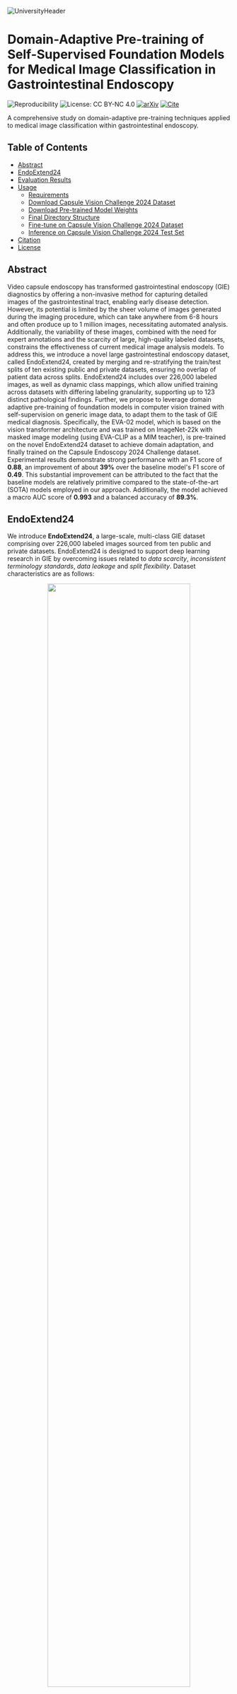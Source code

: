 ![UniversityHeader](https://github.com/mvrcii/capsule_vision_challenge_2024/blob/main/assets/unilogo.png)

# Domain-Adaptive Pre-training of Self-Supervised Foundation Models for Medical Image Classification in Gastrointestinal Endoscopy

![Reproducibility](https://img.shields.io/badge/Reproducible-Yes-brightgreen)
![License: CC BY-NC 4.0](https://img.shields.io/badge/License-CC%20BY--NC%204.0-lightgrey.svg)
[![arXiv](https://img.shields.io/badge/arXiv-2410.21302-B31B1B.svg)](https://arxiv.org/abs/2410.21302)
[![Cite](https://img.shields.io/badge/Cite-BibTeX-blue.svg)](#citation)

A comprehensive study on domain-adaptive pre-training techniques applied to medical image classification within gastrointestinal endoscopy.


## Table of Contents
- [Abstract](#abstract)
- [EndoExtend24](#endoextend24)
- [Evaluation Results](#evaluation-results)
- [Usage](#usage)
  - [Requirements](#requirements)
  - [Download Capsule Vision Challenge 2024 Dataset](#download-capsule-vision-challenge-2024-dataset)
  - [Download Pre-trained Model Weights](#download-pre-trained-model-weights)
  - [Final Directory Structure](#final-directory-structure)
  - [Fine-tune on Capsule Vision Challenge 2024 Dataset](#fine-tune-on-capsule-vision-challenge-2024-dataset)
  - [Inference on Capsule Vision Challenge 2024 Test Set](#inference-on-capsule-vision-challenge-2024-test-set)
- [Citation](#citation)
- [License](#license)


## Abstract
Video capsule endoscopy has transformed gastrointestinal endoscopy (GIE) diagnostics by offering a non-invasive method for capturing detailed images of the gastrointestinal tract, enabling early disease detection. However, its potential is limited by the sheer volume of images generated during the imaging procedure, which can take anywhere from 6-8 hours and often produce up to 1 million images, necessitating automated analysis. Additionally, the variability of these images, combined with the need for expert annotations and the scarcity of large, high-quality labeled datasets, constrains the effectiveness of current medical image analysis models. To address this, we introduce a novel large gastrointestinal endoscopy dataset, called EndoExtend24, created by merging and re-stratifying the train/test splits of ten existing public and private datasets, ensuring no overlap of patient data across splits. EndoExtend24 includes over 226,000 labeled images, as well as dynamic class mappings, which allow unified training across datasets with differing labeling granularity, supporting up to 123 distinct pathological findings. Further, we propose to leverage domain adaptive pre-training of foundation models in computer vision trained with self-supervision on generic image data, to adapt them to the task of GIE medical diagnosis. Specifically, the EVA-02 model, which is based on the vision transformer architecture and was trained on ImageNet-22k with masked image modeling (using EVA-CLIP as a MIM teacher), is pre-trained on the novel EndoExtend24 dataset to achieve domain adaptation, and finally trained on the Capsule Endoscopy 2024 Challenge dataset. Experimental results demonstrate strong performance with an F1 score of **0.88**, an improvement of about **39%** over the baseline model's F1 score of **0.49**. This substantial improvement can be attributed to the fact that the baseline models are relatively primitive compared to the state-of-the-art (SOTA) models employed in our approach. Additionally, the model achieved a macro AUC score of **0.993** and a balanced accuracy of **89.3%**.

## EndoExtend24
We introduce **EndoExtend24**, a large-scale,
multi-class GIE dataset comprising over 226,000 labeled images sourced from ten public and private datasets. EndoExtend24 is designed to support deep learning research in GIE by overcoming issues related to _data scarcity_, _inconsistent terminology standards_, _data leakage_ and _split flexibility_. Dataset characteristics are as follows:

<p align="center">
   <img src="assets/endoextend24.png" width="80%">
</p>

For the **Capsule Endoscopy 2024 Challenge**, we leveraged our flexible class mapping feature and created a specific **EndoExtend24** subset for our pre-training. This subset includes approximately 130,000 labeled images across 10 classes. The additional **EndoExtend24** dataset significantly increases the number of samples in the `bleeding`, `ulcer`, and `polyp` classes. Moreover, we added 201 samples to the rare `worms` class, sourced from the ERS dataset.

<p align="center">
   <img src="assets/dataset_class_dist_conf_mat.png" width="80%">
</p>

---

## Pre-trained Model Weights
You can find the weights for both the pre-trained model and the fine-tuned downstream task model below. For an easy
download on a Linux cluster such as Slurm, you can use the `gdown` command as shown below.

| **Type**    | **Dataset**  | **Checkpoint**                                                                                                            | **Command**                               |
|-------------|--------------|---------------------------------------------------------------------------------------------------------------------------|-------------------------------------------|
| Pre-trained | EndoExtend24 | [eva02_base_patch14_224.pt_ee24](https://drive.google.com/file/d/1Ok58RCRvKdq1_VcFn35FQOHyznvq8JFr/view?usp=sharing)      | `gdown 1Ok58RCRvKdq1_VcFn35FQOHyznvq8JFr` |
| Fine-tuned  | CE24         | [eva02_base_patch14_224.ee24_ft_ce24](https://drive.google.com/file/d/123TjuBw-34bKXBu7njzKjbcObNXsnuEY/view?usp=sharing) | `gdown 123TjuBw-34bKXBu7njzKjbcObNXsnuEY` |

---

## Evaluation Results
We present the performance of our final eva02-base model after pre-training and during the downstream task of training on CE24. These results are compared to our best baseline model during pre-training, as well as the baseline results reported by the CE24 team for various architectures. Accuracy (Acc) refers to balanced accuracy, while F1, AUC, and mAP are reported as macro averages.

<div align="center">
<table style="width:100%; border-collapse: collapse;">
  <thead>
    <tr>
      <th></th>
      <th>Model</th>
      <th>Acc</th>
      <th>macro AUC</th>
      <th>macro F1</th>
      <th>macro mAP</th>
    </tr>
  </thead>
  <tbody>
    <tr>
      <td rowspan="2"><strong>Pre-Training</strong></td>
      <td>eva02-base</td>
      <td><strong>0.810</strong></td>
      <td><strong>0.976</strong></td>
      <td><strong>0.786</strong></td>
      <td><strong>0.860</strong></td>
    </tr>
    <tr>
      <td>SEER</td>
      <td>0.743</td>
      <td>0.960</td>
      <td>0.723</td>
      <td>0.755</td>
    </tr>
    <tr>
      <td rowspan="5"><strong>Downstream</strong></td>
      <td>eva02-base <em>(ours)</em></td>
      <td><strong>0.893</strong></td>
      <td><strong>0.993</strong></td>
      <td><strong>0.875</strong></td>
      <td><strong>0.931</strong></td>
    </tr>
    <tr>
      <td>VGG16</td>
      <td>0.568</td>
      <td>0.916</td>
      <td>0.484</td>
      <td>0.525</td>
    </tr>
    <tr>
      <td>SVM</td>
      <td>0.410</td>
      <td>0.940</td>
      <td>0.490</td>
      <td>N/A</td>
    </tr>
    <tr>
      <td>ResNet50</td>
      <td>0.320</td>
      <td>0.871</td>
      <td>0.370</td>
      <td>N/A</td>
    </tr>
    <tr>
      <td>Custom CNN</td>
      <td>0.100</td>
      <td>N/A</td>
      <td>0.090</td>
      <td>N/A</td>
    </tr>
  </tbody>
</table>
</div>

<p align="center">
   <img src="assets/val_conf_mat.png" width="80%">
</p>
<p align="center">
   <img src="assets/val_roc_curve_1.png" width="80%">
</p>

---

## Usage
### 1) Clone the repository
```bash
git clone git@github.com:mvnowak/cv2024.git cv2024
cd cv2024
```
> [!NOTE]  
> We have organized the repository so that everything should be run from the root directory.

---

### 2) Requirements

#### Create a virtual environment
```bash
python3.11 -m venv venv
source venv/bin/activate
```
> [!NOTE]
> Use python version 3.11.

#### Install PyTorch
```bash
pip3 install torch torchvision torchaudio --index-url https://download.pytorch.org/whl/cu121
```
> [!NOTE]
> Use pytorch version 2.4.0+cu121.

#### Install Required Packages
```bash
pip install -r requirements.txt
```

---

### 3) Download Capsule Vision Challenge 2024 Dataset
> [!NOTE]
> By downloading any of the datasets you agree to the terms of [their](https://github.com/misahub2023/Capsule-Vision-2024-Challenge?tab=readme-ov-file) use.
- Train and Validation [Dataset](https://figshare.com/articles/dataset/Training_and_Validation_Dataset_of_Capsule_Vision_2024_Challenge/26403469?file=48018562)
- Test Dataset [Dataset](https://figshare.com/articles/dataset/Testing_Dataset_of_Capsule_Vision_2024_Challenge/27200664?file=49717386)
- Store the dataset in the `data/` directory **in the repository root** and make sure to have the following structure:
   ```
    data/
    ├── capsulevision/
    │   ├── training/
    │   │   ├── Angioectasia/
    │   │   │   ├── KID/
    │   │   │   │   ├── angioectasia-P0-1.jpg
    │   │   │   │   ├── ...
    │   │   │   ├── KVASIR/
    │   │   │   │   ├── 04a78ef00c5245e0_888.jpg
    │   │   │   │   ├── ...
    │   │   │   ├── SEE-AI/
    │   │   │   │   ├── image00279.jpg
    │   │   │   │   ├── ...   
    │   ├── validation/
    │   │   ├── ...
    │   ├── testing/
    │   │   ├── Images
    │   │   │   ├── 00Z0Xo99wp.jpg
    │   │   │   ├── ...
   ```
  > [!TIP]
  > The dataset can now be found at ```data/capsulevision```.

---

### 4) Download Pre-Trained EndoExtend24 Model Weights
- If not yet existent, create the `pretrained_models/` directory **in the repository root**
- Use the ``gdown`` package to download the checkpoint file:
```bash
mkdir pretrained_models
cd pretrained_models
gdown 1Ok58RCRvKdq1_VcFn35FQOHyznvq8JFr
```
> [!TIP]
> The checkpoint file can now be found at ```pretrained_models/eva02_base_patch14_224.pt_ee24.ckpt```.

---

### 5) Final Directory Structure
```
.
├── assets/
├── checkpoints/
├── configs/
├── data/
├── datasets/
│   ├── ce24/
│   │   ├── class_mapping.json
│   │   ├── train_val.csv
│   │   ├── test.csv
├── pretrained_models/
│   ├── eva02_base_patch14_224.pt_ee24.ckpt
│   ├── ...   
├── slurm/
├── src/
├── submission/
│   ├── predictions.xlsx
├── .gitignore
├── infer.py
├── README.md
├── requirements.txt
├── train.py
```

---

### 6) Fine-tune on Capsule Vision Challenge 2024 Dataset
> [!IMPORTANT]  
> The fine-tuning requires a wandb project to be setup. Thus, you must replace `<WANDB_PROJECT>` and `<WANDB_ENTITY>` within the `run_eva02_base_patch14_224.ee24_ft_ce24.yaml` config with your wandb parameters.

> [!NOTE]
> The training script will automatically save the best model checkpoint in the `checkpoints/` directory.
```bash
python train.py --config configs/submission/run_eva02_base_patch14_224.ee24_ft_ce24.yaml
```

> [!TIP]
> You can also batch the training on a Slurm cluster. Therefore, you must check the `slurm/train.py` script and change the gpu types. Next, a valid gpu type (integer) must be selected. Attach to the log output with the '-a' flag.
```bash
python slurm/train.py configs/submission/run_eva02_base_patch14_224.ee24_ft_ce24.yaml <gpu_type>
```

---

### 7) Inference on Capsule Vision Challenge 2024 Test Set

The `infer.py` script can be used to run inference either with a self trained or the provided checkpoint.

> [!NOTE]
> The inference script must be run from the **repository root**. We use the **same** config for inference, that was used for fine-tuning.

- Command line arguments:
  - `--config` Path to configuration file that was used to train the model checkpoint (e.g., `configs/run_eva02_base_patch14_224.ee24_ft_ce24.yaml`)
  - `--save_dir` Directory to save the prediction.xlsx file (default: `./submission/`)
  - `--checkpoint_filename` Name of the checkpoint file (e.g., `eva02_base_patch14_224.ee24_ft_ce24.ckpt`)
  - `--dataset_path` Path to the directory that contains the `capsulevision` directory (e.g., `./data/`)
  - `--dataset_csv_path` Path to the test.csv file (e.g., `./datasets/ce24`)
  - `--pretrained_checkpoint_dir` Path to the directory that contains the pre-trained checkpoint (e.g., `./pretrained_models/`)
  - `--val_bs` Batch size for validation (default: `32`)

#### 7a) Run inference with a self trained checkpoint
> [!IMPORTANT]
> You must refactor the ``--dataset_path <DATASET_PATH>`` to your actual data directory.

> [!IMPORTANT]
> You must refactor the ``--pretrained_checkpoint_dir <PRETRAINED_CHECKPOINT_DIR>`` to the directory where the checkpoint has been stored. Usually a directory with a run-name that was automatically generated by wandb, with the checkpoint file located in it (e.g., `checkpoints/<RUN_NAME>/`, trained models are usually stored in `checkpoints`).

> [!IMPORTANT]
> You must refactor the ``--checkpoint_filename <CHECKPOINT_FILENAME>`` to the name of the checkpoint file.

> [!TIP]
> Optionally increase the batch size with ``--val_bs <BATCHSIZE>`` to speed up inference.

Run the following command for inference:

```bash
python infer.py --config configs/submission/run_eva02_base_patch14_224.ee24_ft_ce24.yaml --dataset_path <DATASET_PATH> --dataset_csv_path ./datasets/ce24 --pretrained_checkpoint_dir <PRETRAINED_CHECKPOINT_DIR> --checkpoint_filename <CHECKPOINT_FILENAME> --val_bs 32
```

#### 7b) Run inference with the provided checkpoint
> [!IMPORTANT]
> Make sure that the provided fine-tuned [checkpoint](https://drive.google.com/file/d/123TjuBw-34bKXBu7njzKjbcObNXsnuEY/view) is downloaded and stored in the `./pretrained_models/` directory.

> [!IMPORTANT]
> Make sure that the `training` directory is downloaded and placed within `data/capsulevision` in the **repository root**.

> [!IMPORTANT]
> Refactor the `--dataset_path <DATASET_PATH>` so that it matches your actual data directory.

> [!NOTE]
> You (usually) do not have to change the other arguments.

> [!TIP]
> Increase the batch size with `--val_bs <BATCHSIZE>` to speed up inference.

Run the following command for inference:

```bash
python infer.py --config configs/submission/run_eva02_base_patch14_224.ee24_ft_ce24.yaml --dataset_path <DATASET_PATH> --dataset_csv_path ./datasets/ce24 --pretrained_checkpoint_dir ./pretrained_models/ --checkpoint_filename eva02_base_patch14_224.ee24_ft_ce24.ckpt --val_bs 32
```

---

## Citation

Please using the following citations for citing our work.

```bibtex
@article{roth2024domainadaptive,
      title={Domain-Adaptive Pre-training of Self-Supervised Foundation Models for Medical Image Classification in Gastrointestinal Endoscopy}, 
      author={Marcel Roth, Micha V. Nowak, Dr. Adrian Krenzer, Prof. Dr. Frank Puppe},
      year={2024},
      eprint={2410.21302},
      archivePrefix={arXiv},
      primaryClass={cs.CV},
      url={https://arxiv.org/abs/2410.21302}, 
}
```

## License

This project is licensed under the [Creative Commons Attribution-NonCommercial 4.0 International License](LICENSE).
